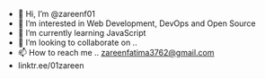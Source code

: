 - 👋 Hi, I’m @zareenf01
- 👀 I’m interested in Web Development, DevOps and Open Source
- 🌱 I’m currently learning JavaScript 
- 💞️ I’m looking to collaborate on ..
- 📫 How to reach me .. zareenfatima3762@gmail.com
-  linktr.ee/01zareen

<!---
zareenf01/zareenf01 is a ✨ special ✨ repository because its `README.md` (this file) appears on your GitHub profile.
You can click the Preview link to take a look at your changes.
--->
